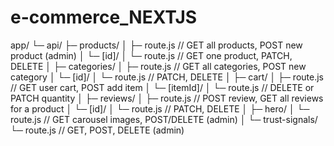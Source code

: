 # e-commerce_NEXTJS


app/
 └─ api/
      ├─ products/
      │    ├─ route.js        // GET all products, POST new product (admin)
      │    └─ [id]/
      │         └─ route.js   // GET one product, PATCH, DELETE
      │
      ├─ categories/
      │    ├─ route.js        // GET all categories, POST new category
      │    └─ [id]/
      │         └─ route.js   // PATCH, DELETE
      │
      ├─ cart/
      │    ├─ route.js        // GET user cart, POST add item
      │    └─ [itemId]/
      │         └─ route.js   // DELETE or PATCH quantity
      │
      ├─ reviews/
      │    ├─ route.js        // POST review, GET all reviews for a product
      │    └─ [id]/
      │         └─ route.js   // PATCH, DELETE
      │
      ├─ hero/
      │    └─ route.js        // GET carousel images, POST/DELETE (admin)
      │
      └─ trust-signals/
           └─ route.js        // GET, POST, DELETE (admin)